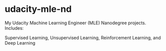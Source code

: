 # udacity-mle-nd
My Udacity Machine Learning Engineer (MLE) Nanodegree projects. Includes:

Supervised Learning, Unsupervised Learning, Reinforcement Learning, and Deep Learning

